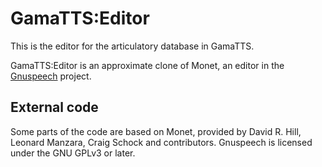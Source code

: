 
GamaTTS:Editor
==============

This is the editor for the articulatory database in GamaTTS.

GamaTTS:Editor is an approximate clone of Monet, an editor in the [Gnuspeech][]
project.

[Gnuspeech]: http://www.gnu.org/software/gnuspeech/

External code
-------------

Some parts of the code are based on Monet, provided by David R. Hill,
Leonard Manzara, Craig Schock and contributors. Gnuspeech is licensed under
the GNU GPLv3 or later.
